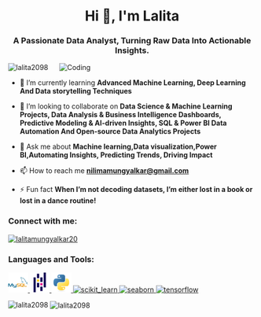 <h1 align="center">Hi 👋, I'm Lalita</h1>
<h3 align="center">A Passionate Data Analyst, Turning Raw Data Into Actionable Insights.</h3>
<img align="right" alt="Coding" width="400" src="https://camo.githubusercontent.com/7fd4efd6621565a2e09921d15de74e315fc4a8755660721dcb9ce5f97d27abcb/68747470733a2f2f63646e2e686173686e6f64652e636f6d2f7265732f686173686e6f64652f696d6167652f75706c6f61642f76313638313536323530383336352f6b39367a307833566a2e676966">

<p align="left"> <img src="https://komarev.com/ghpvc/?username=lalita2098&label=Profile%20views&color=0e75b6&style=flat" alt="lalita2098" /> </p>

- 🌱 I’m currently learning **Advanced Machine Learning, Deep Learning And Data storytelling Techniques**

- 👯 I’m looking to collaborate on **Data Science & Machine Learning Projects, Data Analysis & Business Intelligence Dashboards, Predictive Modeling & AI-driven Insights, SQL & Power BI Data Automation And Open-source Data Analytics Projects**

- 💬 Ask me about **Machine learning,Data visualization,Power BI,Automating Insights, Predicting Trends, Driving Impact**

- 📫 How to reach me **nilimamungyalkar@gmail.com**

- ⚡ Fun fact **When I’m not decoding datasets, I’m either lost in a book or lost in a dance routine!**

<h3 align="left">Connect with me:</h3>
<p align="left">
<a href="https://linkedin.com/in/lalitamungyalkar20" target="blank"><img align="center" src="https://raw.githubusercontent.com/rahuldkjain/github-profile-readme-generator/master/src/images/icons/Social/linked-in-alt.svg" alt="lalitamungyalkar20" height="30" width="40" /></a>
</p>

<h3 align="left">Languages and Tools:</h3>
<p align="left"> <a href="https://www.mysql.com/" target="_blank" rel="noreferrer"> <img src="https://raw.githubusercontent.com/devicons/devicon/master/icons/mysql/mysql-original-wordmark.svg" alt="mysql" width="40" height="40"/> </a> <a href="https://pandas.pydata.org/" target="_blank" rel="noreferrer"> <img src="https://raw.githubusercontent.com/devicons/devicon/2ae2a900d2f041da66e950e4d48052658d850630/icons/pandas/pandas-original.svg" alt="pandas" width="40" height="40"/> </a> <a href="https://www.python.org" target="_blank" rel="noreferrer"> <img src="https://raw.githubusercontent.com/devicons/devicon/master/icons/python/python-original.svg" alt="python" width="40" height="40"/> </a> <a href="https://scikit-learn.org/" target="_blank" rel="noreferrer"> <img src="https://upload.wikimedia.org/wikipedia/commons/0/05/Scikit_learn_logo_small.svg" alt="scikit_learn" width="40" height="40"/> </a> <a href="https://seaborn.pydata.org/" target="_blank" rel="noreferrer"> <img src="https://seaborn.pydata.org/_images/logo-mark-lightbg.svg" alt="seaborn" width="40" height="40"/> </a> <a href="https://www.tensorflow.org" target="_blank" rel="noreferrer"> <img src="https://www.vectorlogo.zone/logos/tensorflow/tensorflow-icon.svg" alt="tensorflow" width="40" height="40"/> </a> </p>

<p><img align="left" src="https://github-readme-stats.vercel.app/api/top-langs?username=lalita2098&show_icons=true&locale=en&layout=compact" alt="lalita2098" /></p>

<p>&nbsp;<img align="center" src="https://github-readme-stats.vercel.app/api?username=lalita2098&show_icons=true&locale=en" alt="lalita2098" /></p>
